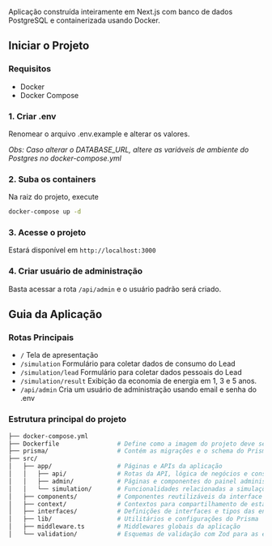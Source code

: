 Aplicação construída inteiramente em Next.js com banco de dados PostgreSQL e containerizada usando Docker.

## Iniciar o Projeto

### Requisitos

- Docker
- Docker Compose

### 1. Criar .env

Renomear o arquivo .env.example e alterar os valores.

*Obs: Caso alterar o DATABASE_URL, altere as variáveis de ambiente do Postgres no docker-compose.yml*

### 2. Suba os containers

Na raiz do projeto, execute

```bash
docker-compose up -d
```

### 3. Acesse o projeto

Estará disponível em `http://localhost:3000`

### 4. Criar usuário de administração

Basta acessar a rota `/api/admin` e o usuário padrão será criado.

## Guia da Aplicação

### Rotas Principais

- `/` Tela de apresentação
- `/simulation` Formulário para coletar dados de consumo do Lead
- `/simulation/lead` Formulário para coletar dados pessoais do Lead
- `/simulation/result` Exibição da economia de energia em 1, 3 e 5 anos.
- `/api/admin` Cria um usuário de administração usando email e senha do .env

### Estrutura principal do projeto

```bash
├── docker-compose.yml
├── Dockerfile                # Define como a imagem do projeto deve ser construída
├── prisma/                   # Contém as migrações e o schema do Prisma
├── src/
│   ├── app/                  # Páginas e APIs da aplicação
│   │   ├── api/              # Rotas da API, lógica de negócios e consultas ao banco
│   │   ├── admin/            # Páginas e componentes do painel administrativo
│   │   └── simulation/       # Funcionalidades relacionadas a simulações
│   ├── components/           # Componentes reutilizáveis da interface
│   ├── context/              # Contextos para compartilhamento de estado entre componentes
│   ├── interfaces/           # Definições de interfaces e tipos das entidades
│   ├── lib/                  # Utilitários e configurações do Prisma
│   ├── middleware.ts         # Middlewares globais da aplicação
│   └── validation/           # Esquemas de validação com Zod para as entidades

```
